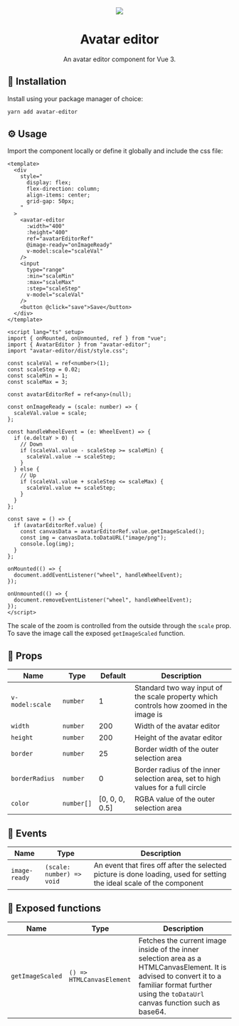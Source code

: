 <div align="center">
  <img src="https://github.com/MatijaNovosel/avatar-editor/assets/36193643/3523c0fa-9a5a-48ea-b85b-f5b1bc1873c2" />
</div>

<h1 align=center>Avatar editor</h1>
<p align=center>An avatar editor component for Vue 3.</p>

## 🚀 Installation

Install using your package manager of choice:

```bash
yarn add avatar-editor
```

## ⚙️ Usage

Import the component locally or define it globally and include the css file:

```vue
<template>
  <div
    style="
      display: flex;
      flex-direction: column;
      align-items: center;
      grid-gap: 50px;
    "
  >
    <avatar-editor
      :width="400"
      :height="400"
      ref="avatarEditorRef"
      @image-ready="onImageReady"
      v-model:scale="scaleVal"
    />
    <input
      type="range"
      :min="scaleMin"
      :max="scaleMax"
      :step="scaleStep"
      v-model="scaleVal"
    />
    <button @click="save">Save</button>
  </div>
</template>

<script lang="ts" setup>
import { onMounted, onUnmounted, ref } from "vue";
import { AvatarEditor } from "avatar-editor";
import "avatar-editor/dist/style.css";

const scaleVal = ref<number>(1);
const scaleStep = 0.02;
const scaleMin = 1;
const scaleMax = 3;

const avatarEditorRef = ref<any>(null);

const onImageReady = (scale: number) => {
  scaleVal.value = scale;
};

const handleWheelEvent = (e: WheelEvent) => {
  if (e.deltaY > 0) {
    // Down
    if (scaleVal.value - scaleStep >= scaleMin) {
      scaleVal.value -= scaleStep;
    }
  } else {
    // Up
    if (scaleVal.value + scaleStep <= scaleMax) {
      scaleVal.value += scaleStep;
    }
  }
};

const save = () => {
  if (avatarEditorRef.value) {
    const canvasData = avatarEditorRef.value.getImageScaled();
    const img = canvasData.toDataURL("image/png");
    console.log(img);
  }
};

onMounted(() => {
  document.addEventListener("wheel", handleWheelEvent);
});

onUnmounted(() => {
  document.removeEventListener("wheel", handleWheelEvent);
});
</script>
```

The scale of the zoom is controlled from the outside through the `scale` prop.
To save the image call the exposed `getImageScaled` function.

## 📃 Props

| Name            | Type       | Default        | Description                                                                            |
| --------------- | ---------- | -------------- | -------------------------------------------------------------------------------------- |
| `v-model:scale` | `number`   | 1              | Standard two way input of the scale property which controls how zoomed in the image is |
| `width`         | `number`   | 200            | Width of the avatar editor                                                             |
| `height`        | `number`   | 200            | Height of the avatar editor                                                            |
| `border`        | `number`   | 25             | Border width of the outer selection area                                               |
| `borderRadius`  | `number`   | 0              | Border radius of the inner selection area, set to high values for a full circle        |
| `color`         | `number[]` | [0, 0, 0, 0.5] | RGBA value of the outer selection area                                                 |

## 🎺 Events

| Name          | Type                      | Description                                                                                                           |
| ------------- | ------------------------- | --------------------------------------------------------------------------------------------------------------------- |
| `image-ready` | `(scale: number) => void` | An event that fires off after the selected picture is done loading, used for setting the ideal scale of the component |

## 🎯 Exposed functions

| Name             | Type                      | Description                                                                                                                                                                                         |
| ---------------- | ------------------------- | --------------------------------------------------------------------------------------------------------------------------------------------------------------------------------------------------- |
| `getImageScaled` | `() => HTMLCanvasElement` | Fetches the current image inside of the inner selection area as a HTMLCanvasElement. It is advised to convert it to a familiar format further using the `toDataUrl` canvas function such as base64. |
